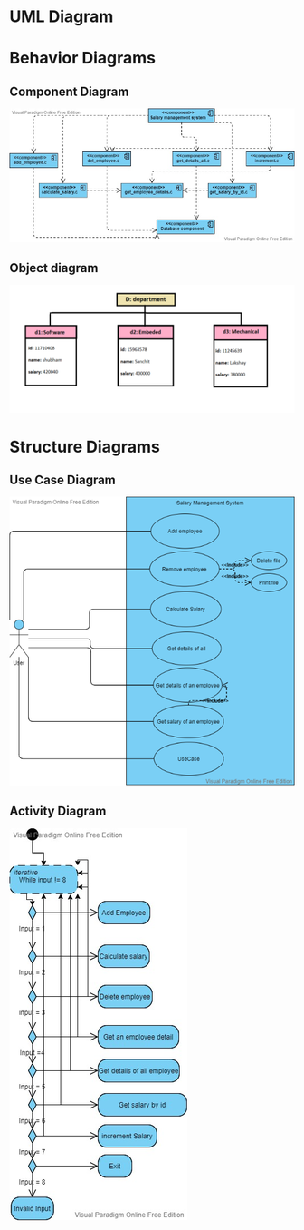 # UML Diagram

# Behavior Diagrams

## Component Diagram

![](component.jpg)

## Object diagram

![](object.png)

# Structure Diagrams


## Use Case Diagram

![](usecase.png)

## Activity Diagram

![](activity.jpg)


